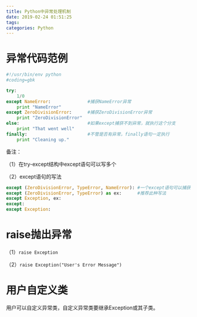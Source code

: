 ```yaml
---
title: Python中异常处理机制
date: 2019-02-24 01:51:25
tags:
categories: Python
---
```


# 异常代码范例

```python
#!/usr/bin/env python
#coding=gbk

try:
    1/0
except NameError:              #捕获NameError异常
    print "NameError"
except ZeroDivisionError:      #捕获ZeroDivisionError异常
    print "ZeroDivisionError"
else:                          #如果except捕获不到异常，就执行这个分支
    print "That went well"
finally:                       #不管是否有异常，finally语句一定执行
    print "Cleaning up."
```

备注：

（1）在try-except结构中except语句可以写多个

（2）except语句的写法

```python
except (ZeroDivisionError, TypeError, NameError): #一个except语句可以捕获多种类型的异常
except (ZeroDivisionError, TypeError) as ex:      #推荐此种写法
except Exception, ex:
except:
except Exception:
```

# raise抛出异常

（1）`raise Exception`

（2）`raise Exception("User's Error Message")`

# 用户自定义类

用户可以自定义异常类，自定义异常类要继承Exception或其子类。
